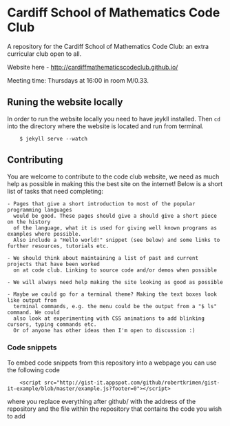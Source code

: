 # Cardiff School of Mathematics Code Club

A repository for the Cardiff School of Mathematics Code Club: an extra curricular club open to all.

Website here - http://cardiffmathematicscodeclub.github.io/

Meeting time: Thursdays at 16:00 in room M/0.33.

## Runing the website locally
In order to run the website locally you need to have jeykll installed.
Then ```cd``` into the directory where the website is located and run from terminal.
```
    $ jekyll serve --watch
```

## Contributing

You are welcome to contribute to the code club website, we need as much
help as possible in making this the best site on the internet! Below is
a short list of tasks that need completing:

    - Pages that give a short introduction to most of the popular programming languages
      would be good. These pages should give a should give a short piece on the history
      of the language, what it is used for giving well known programs as examples where possible.
      Also include a "Hello world!" snippet (see below) and some links to further resources, tutorials etc.

    - We should think about maintaining a list of past and current projects that have been worked
      on at code club. Linking to source code and/or demos when possible

    - We will always need help making the site looking as good as possible

    - Maybe we could go for a terminal theme? Making the text boxes look like output from
      terminal commands, e.g. the menu could be the output from a "$ ls" command. We could
      also look at experimenting with CSS animations to add blinking cursors, typing commands etc.
      Or of anyone has other ideas then I'm open to discussion :)

### Code snippets

To embed code snippets from this repository into a webpage you can use the
following code

```
    <script src="http://gist-it.appspot.com/github/robertkrimen/gist-it-example/blob/master/example.js?footer=0"></script>
```
where you replace everything after github/ with the address of the repository and the file within the repository that contains
the code you wish to add
